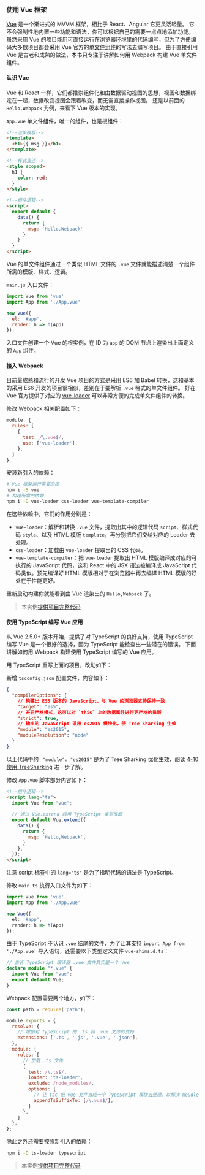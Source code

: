 ### 使用 Vue 框架
[Vue](https://cn.vuejs.org) 是一个渐进式的 MVVM 框架，相比于 React、Angular 它更灵活轻量。
它不会强制性地内置一些功能和语法，你可以根据自己的需要一点点地添加功能。
虽然采用 Vue 的项目能用可直接运行在浏览器环境里的代码编写，但为了方便编码大多数项目都会采用 Vue 官方的[单文件组件](https://cn.vuejs.org/v2/guide/single-file-components.html#介绍)的写法去编写项目。
由于直接引用 Vue 是古老和成熟的做法，本书只专注于讲解如何用 Webpack 构建 Vue 单文件组件。

#### 认识 Vue
Vue 和 React 一样，它们都推崇组件化和由数据驱动视图的思想，视图和数据绑定在一起，数据改变视图会跟着改变，而无需直接操作视图。
还是以前面的 `Hello,Webpack` 为例，来看下 Vue 版本的实现。

`App.vue` 单文件组件，唯一的组件，也是根组件：
```html
<!--渲染模版-->
<template>
  <h1>{{ msg }}</h1>
</template>

<!--样式描述-->
<style scoped>
  h1 {
    color: red;
  }
</style>

<!--组件逻辑-->
<script>
  export default {
    data() {
      return {
        msg: 'Hello,Webpack'
      }
    }
  }
</script>
```
Vue 的单文件组件通过一个类似 HTML 文件的 `.vue` 文件就能描述清楚一个组件所需的模版、样式、逻辑。

`main.js` 入口文件：
```js
import Vue from 'vue'
import App from './App.vue'

new Vue({
  el: '#app',
  render: h => h(App)
});
```
入口文件创建一个 Vue 的根实例，在 ID 为 `app` 的 DOM 节点上渲染出上面定义的 `App` 组件。

#### 接入 Webpack
目前最成熟和流行的开发 Vue 项目的方式是采用 ES6 加 Babel 转换，这和基本的采用 ES6 开发的项目很相似，差别在于要解析 `.vue` 格式的单文件组件。
好在 Vue 官方提供了对应的 [vue-loader](https://vue-loader.vuejs.org/zh-cn/) 可以非常方便的完成单文件组件的转换。

修改 Webpack 相关配置如下：
```js
module: {
  rules: [
    {
      test: /\.vue$/,
      use: ['vue-loader'],
    },
  ]
}
```
安装新引入的依赖：
```bash
# Vue 框架运行需要的库
npm i -S vue
# 构建所需的依赖
npm i -D vue-loader css-loader vue-template-compiler
```
在这些依赖中，它们的作用分别是：

- `vue-loader`：解析和转换 `.vue` 文件，提取出其中的逻辑代码 `script`、样式代码 `style`、以及 HTML 模版 `template`，再分别把它们交给对应的 Loader 去处理。
- `css-loader`：加载由 `vue-loader` 提取出的 CSS 代码。
- `vue-template-compiler`：把 `vue-loader` 提取出 HTML 模版编译成对应的可执行的 JavaScript 代码，这和 React 中的 JSX 语法被编译成 JavaScript 代码类似。预先编译好 HTML 模版相对于在浏览器中再去编译 HTML 模版的好处在于性能更好。

重新启动构建你就能看到由 Vue 渲染出的 `Hello,Webpack` 了。

> 本实例[提供项目完整代码](http://webpack.wuhaolin.cn/3-7使用Vue框架Babel.zip)

#### 使用 TypeScript 编写 Vue 应用
从 Vue 2.5.0+ 版本开始，提供了对 TypeScript 的良好支持，使用 TypeScript 编写 Vue 是一个很好的选择，因为 TypeScript 能检查出一些潜在的错误。
下面讲解如何用 Webpack 构建使用 TypeScript 编写的 Vue 应用。

用 TypeScript 重写上面的项目，改动如下：

新增 `tsconfig.json` 配置文件，内容如下：
```json
{
  "compilerOptions": {
    // 构建出 ES5 版本的 JavaScript，与 Vue 的浏览器支持保持一致
    "target": "es5",
    // 开启严格模式，这可以对 `this` 上的数据属性进行更严格的推断
    "strict": true,
    // 输出的 JavaScript 采用 es2015 模块化，使 Tree Sharking 生效
    "module": "es2015",
    "moduleResolution": "node"
  }
}
```
以上代码中的 ` "module": "es2015"` 是为了 Tree Sharking 优化生效，阅读 [4-10 使用 TreeSharking](../4优化/4-10使用TreeSharking.md) 进一步了解。

修改 `App.vue` 脚本部分内容如下：
```html
<!--组件逻辑-->
<script lang="ts">
  import Vue from "vue";
  
  // 通过 Vue.extend 启用 TypeScript 类型推断
  export default Vue.extend({
    data() {
      return {
        msg: 'Hello,Webpack',
      }
    },
  });
</script>
```
注意 script 标签中的 `lang="ts"` 是为了指明代码的语法是 TypeScript。

修改 `main.ts` 执行入口文件为如下：
```typescript
import Vue from 'vue'
import App from './App.vue'

new Vue({
  el: '#app',
  render: h => h(App)
});
```
由于 TypeScript 不认识 `.vue` 结尾的文件，为了让其支持 `import App from './App.vue'` 导入语句，还需要以下类型定义文件 `vue-shims.d.ts`：
```typescript
// 告诉 TypeScript 编译器 .vue 文件其实是一个 Vue  
declare module "*.vue" {
  import Vue from "vue";
  export default Vue;
}
```

Webpack 配置需要两个地方，如下：
```js
const path = require('path');

module.exports = {
  resolve: {
    // 增加对 TypeScript 的 .ts 和 .vue 文件的支持
    extensions: ['.ts', '.js', '.vue', '.json'],
  },
  module: {
    rules: [
      // 加载 .ts 文件
      {
        test: /\.ts$/,
        loader: 'ts-loader',
        exclude: /node_modules/,
        options: {
          // 让 tsc 把 vue 文件当成一个 TypeScript 模块去处理，以解决 moudle not found 的问题，tsc 本身不会处理 .vue 结尾的文件
          appendTsSuffixTo: [/\.vue$/],
        }
      },
    ]
  },
};
```

除此之外还需要按照新引入的依赖：
```bash
npm i -D ts-loader typescript 
```  

> 本实例[提供项目完整代码](http://webpack.wuhaolin.cn/3-7使用Vue框架TypeScript.zip)

